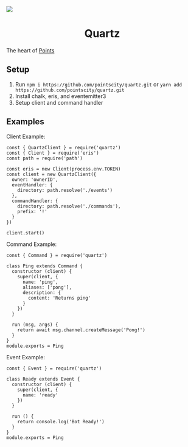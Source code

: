 ![](https://file.coffee/g5x8wAFT4.png)

<h1 align="center"><strong>Quartz</strong></h1>

The heart of [Points](https://points.city)

## Setup

 1. Run `npm i https://github.com/pointscity/quartz.git` or `yarn add https://github.com/pointscity/quartz.git`
 2. Install chalk, eris, and eventemitter3
 4. Setup client and command handler

## Examples

Client Example:

```
const { QuartzClient } = require('quartz')
const { Client } = require('eris')
const path = require('path')

const eris = new Client(process.env.TOKEN)
const client = new QuartzClient({
  owner: 'ownerID',
  eventHandler: {
    directory: path.resolve('./events')
  },
  commandHandler: {
    directory: path.resolve('./commands'),
    prefix: '!'
  }
})

client.start()
```

Command Example:

```
const { Command } = require('quartz')

class Ping extends Command {
  constructor (client) {
    super(client, {
      name: 'ping',
      aliases: ['pong'],
      description: {
        content: 'Returns ping'
      }
    })
  }

  run (msg, args) {
    return await msg.channel.createMessage('Pong!')
  }
}
module.exports = Ping
```

Event Example:

```
const { Event } = require('quartz')

class Ready extends Event {
  constructor (client) {
    super(client, {
      name: 'ready'
    })
  }

  run () {
    return console.log('Bot Ready!')
  }
}
module.exports = Ping
```
